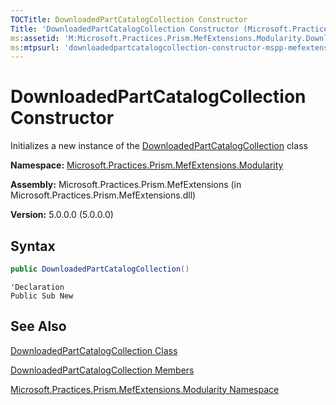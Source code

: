 ```yaml
---
TOCTitle: DownloadedPartCatalogCollection Constructor
Title: 'DownloadedPartCatalogCollection Constructor (Microsoft.Practices.Prism.MefExtensions.Modularity)'
ms:assetid: 'M:Microsoft.Practices.Prism.MefExtensions.Modularity.DownloadedPartCatalogCollection.\#ctor'
ms:mtpsurl: 'downloadedpartcatalogcollection-constructor-mspp-mefextensions-modularity.md'
---
```


# DownloadedPartCatalogCollection Constructor

Initializes a new instance of the [DownloadedPartCatalogCollection](downloadedpartcatalogcollection-class-mspp-mefextensions-modularity.md) class

**Namespace:** [Microsoft.Practices.Prism.MefExtensions.Modularity](mspp-mefextensions-modularity-namespace.md)

**Assembly:** Microsoft.Practices.Prism.MefExtensions (in Microsoft.Practices.Prism.MefExtensions.dll)

**Version:** 5.0.0.0 (5.0.0.0)
## Syntax
```C#
public DownloadedPartCatalogCollection()
```
```VB
'Declaration
Public Sub New
```

## See Also
[DownloadedPartCatalogCollection Class](downloadedpartcatalogcollection-class-mspp-mefextensions-modularity.md)

[DownloadedPartCatalogCollection Members](downloadedpartcatalogcollection-members-mspp-mefextensions-modularity.md)

[Microsoft.Practices.Prism.MefExtensions.Modularity Namespace](mspp-mefextensions-modularity-namespace.md)
